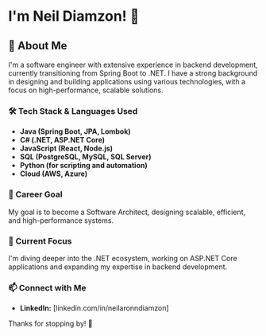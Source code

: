 
# I'm Neil Diamzon! 👋

## 🚀 About Me
I'm a software engineer with extensive experience in backend development, currently transitioning from Spring Boot to .NET. I have a strong background in designing and building applications using various technologies, with a focus on high-performance, scalable solutions.

### 🛠️ Tech Stack & Languages Used
- **Java (Spring Boot, JPA, Lombok)**
- **C# (.NET, ASP.NET Core)**
- **JavaScript (React, Node.js)**
- **SQL (PostgreSQL, MySQL, SQL Server)**
- **Python (for scripting and automation)**
- **Cloud (AWS, Azure)**

### 🎯 Career Goal

My goal is to become a Software Architect, designing scalable, efficient, and high-performance systems.

### 📌 Current Focus
I'm diving deeper into the .NET ecosystem, working on ASP.NET Core applications and expanding my expertise in backend development.

### 📫 Connect with Me
- **LinkedIn:** [linkedin.com/in/neilaronndiamzon]

Thanks for stopping by! 🚀


<!--
**neildiamzon/neildiamzon** is a ✨ _special_ ✨ repository because its `README.md` (this file) appears on your GitHub profile.

Here are some ideas to get you started:

- 🔭 I’m currently working on ...
- 🌱 I’m currently learning ...
- 👯 I’m looking to collaborate on ...
- 🤔 I’m looking for help with ...
- 💬 Ask me about ...
- 📫 How to reach me: ...
- 😄 Pronouns: ...
- ⚡ Fun fact: ...
-->

<!--
**neildiamzon/neildiamzon** is a ✨ _special_ ✨ repository because its `README.md` (this file) appears on your GitHub profile.

Here are some ideas to get you started:

- 🔭 I’m currently working on ...
- 🌱 I’m currently learning ...
- 👯 I’m looking to collaborate on ...
- 🤔 I’m looking for help with ...
- 💬 Ask me about ...
- 📫 How to reach me: ...
- 😄 Pronouns: ...
- ⚡ Fun fact: ...
-->
